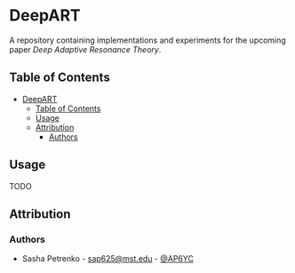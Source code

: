 # DeepART

A repository containing implementations and experiments for the upcoming paper _Deep Adaptive Resonance Theory_.

## Table of Contents

- [DeepART](#deepart)
  - [Table of Contents](#table-of-contents)
  - [Usage](#usage)
  - [Attribution](#attribution)
    - [Authors](#authors)

## Usage

TODO

## Attribution

### Authors

- Sasha Petrenko - <sap625@mst.edu> - [@AP6YC](https://github.com/AP6YC)
